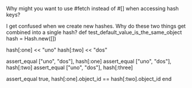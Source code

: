 Why might you want to use #fetch instead of #[] when accessing hash keys?

I get confused when we create new hashes. Why do these two things get combined into a single hash?
def test_default_value_is_the_same_object
  hash = Hash.new([])

  hash[:one] << "uno"
  hash[:two] << "dos"

  assert_equal ["uno", "dos"], hash[:one]
  assert_equal ["uno", "dos"], hash[:two]
  assert_equal ["uno", "dos"], hash[:three]

  assert_equal true, hash[:one].object_id == hash[:two].object_id
end


